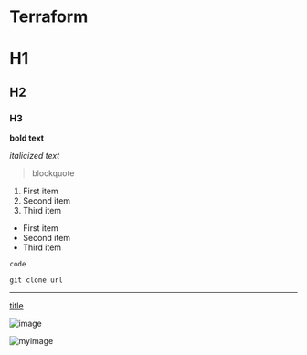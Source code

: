 # Terraform

# H1
## H2
### H3

**bold text**

*italicized text*

> blockquote

1. First item
2. Second item
3. Third item

- First item
- Second item
- Third item

`code`

```
git clone url

````

---

[title](https://www.example.com)


![image](https://github.com/AshishKarad/Terraform/assets/113464960/26f8e514-215b-4e7d-842c-51c26ea91870)

![myimage](https://github.com/AshishKarad/Terraform/blob/main/Terr2.avif)

